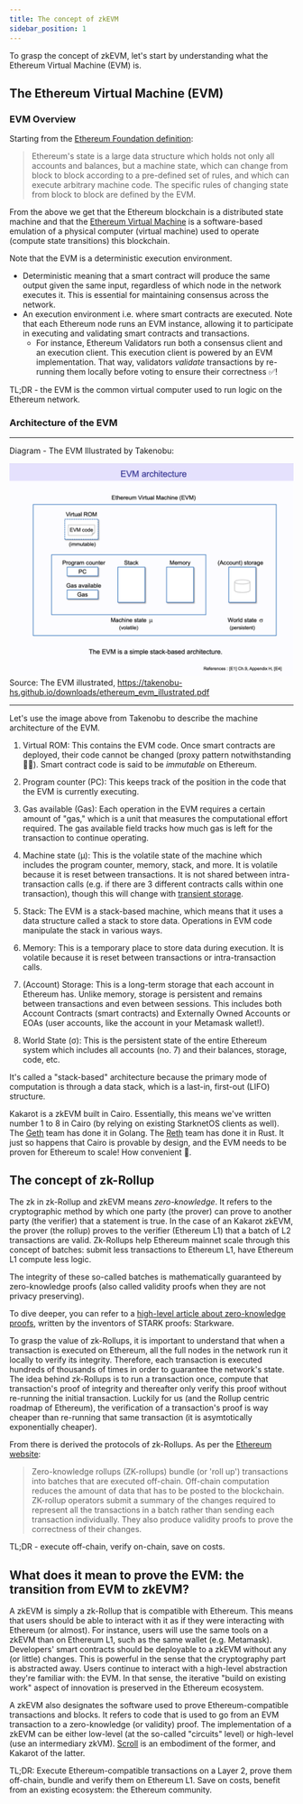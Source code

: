 ```yaml
---
title: The concept of zkEVM
sidebar_position: 1
---
```


To grasp the concept of zkEVM, let's start by understanding what the Ethereum Virtual Machine (EVM) is.

## The Ethereum Virtual Machine (EVM)

### EVM Overview

Starting from the [Ethereum Foundation definition](https://ethereum.org/developers/docs/evm#from-ledger-to-state-machine):

> Ethereum's state is a large data structure which holds not only all accounts and balances, but a machine state, which can change from block to block according to a pre-defined set of rules, and which can execute arbitrary machine code. The specific rules of changing state from block to block are defined by the EVM.

From the above we get that the Ethereum blockchain is a distributed state machine and that the [Ethereum Virtual Machine](https://ethereum.org/developers/docs/evm) is a software-based emulation of a physical computer (virtual machine) used to operate (compute state transitions) this blockchain.

Note that the EVM is a deterministic execution environment.

- Deterministic meaning that a smart contract will produce the same output given the same input, regardless of which node in the network executes it. This is essential for maintaining consensus across the network.
- An execution environment i.e. where smart contracts are executed. Note that each Ethereum node runs an EVM instance, allowing it to participate in executing and validating smart contracts and transactions.
  - For instance, Ethereum Validators run both a consensus client and an execution client. This execution client is powered by an EVM implementation. That way, validators _validate_ transactions by re-running them locally before voting to ensure their correctness ✅!

TL;DR - the EVM is the common virtual computer used to run logic on the Ethereum network.

### Architecture of the EVM

---

Diagram - The EVM Illustrated by Takenobu:

![The EVM illustrated by Takenobu](../../static/diagrams/evm_takenobu.png)
Source: The EVM illustrated, https://takenobu-hs.github.io/downloads/ethereum_evm_illustrated.pdf

---

Let's use the image above from Takenobu to describe the machine architecture of the EVM.

1. Virtual ROM: This contains the EVM code. Once smart contracts are deployed, their code cannot be changed (proxy pattern notwithstanding 🧑‍🔬). Smart contract code is said to be _immutable_ on Ethereum.

2. Program counter (PC): This keeps track of the position in the code that the EVM is currently executing.

3. Gas available (Gas): Each operation in the EVM requires a certain amount of "gas," which is a unit that measures the computational effort required. The gas available field tracks how much gas is left for the transaction to continue operating.

4. Machine state (µ): This is the volatile state of the machine which includes the program counter, memory, stack, and more. It is volatile because it is reset between transactions. It is not shared between intra-transaction calls (e.g. if there are 3 different contracts calls within one transaction), though this will change with [transient storage](https://eips.ethereum.org/EIPS/eip-1153).

5. Stack: The EVM is a stack-based machine, which means that it uses a data structure called a stack to store data. Operations in EVM code manipulate the stack in various ways.

6. Memory: This is a temporary place to store data during execution. It is volatile because it is reset between transactions or intra-transaction calls.

7. (Account) Storage: This is a long-term storage that each account in Ethereum has. Unlike memory, storage is persistent and remains between transactions and even between sessions. This includes both Account Contracts (smart contracts) and Externally Owned Accounts or EOAs (user accounts, like the account in your Metamask wallet!).

8. World State (σ): This is the persistent state of the entire Ethereum system which includes all accounts (no. 7) and their balances, storage, code, etc.

It's called a "stack-based" architecture because the primary mode of computation is through a data stack, which is a last-in, first-out (LIFO) structure.

Kakarot is a zkEVM built in Cairo. Essentially, this means we've written number 1 to 8 in Cairo (by relying on existing StarknetOS clients as well). The [Geth](https://geth.ethereum.org/) team has done it in Golang. The [Reth](https://github.com/paradigmxyz/reth) team has done it in Rust. It just so happens that Cairo is provable by design, and the EVM needs to be proven for Ethereum to scale! How convenient 🥕.

## The concept of zk-Rollup

The zk in zk-Rollup and zkEVM means _zero-knowledge_. It refers to the cryptographic method by which one party (the prover) can prove to another party (the verifier) that a statement is true. In the case of an Kakarot zkEVM, the prover (the rollup) proves to the verifier (Ethereum L1) that a batch of L2 transactions are valid. Zk-Rollups help Ethereum mainnet scale through this concept of batches: submit less transactions to Ethereum L1, have Ethereum L1 compute less logic.

The integrity of these so-called batches is mathematically guaranteed by zero-knowledge proofs (also called validity proofs when they are not privacy preserving).

To dive deeper, you can refer to a [high-level article about zero-knowledge proofs](https://medium.com/starkware/stark-math-the-journey-begins-51bd2b063c71), written by the inventors of STARK proofs: Starkware.

To grasp the value of zk-Rollups, it is important to understand that when a transaction is executed on Ethereum, all the full nodes in the network run it locally to verify its integrity. Therefore, each transaction is executed hundreds of thousands of times in order to guarantee the network's state. The idea behind zk-Rollups is to run a transaction once, compute that transaction's proof of integrity and thereafter only verify this proof without re-running the initial transaction. Luckily for us (and the Rollup centric roadmap of Ethereum), the verification of a transaction's proof is way cheaper than re-running that same transaction (it is asymtotically exponentially cheaper).

From there is derived the protocols of zk-Rollups. As per the [Ethereum website](https://ethereum.org/developers/docs/scaling/zk-rollups#what-are-zk-rollups):

> Zero-knowledge rollups (ZK-rollups) bundle (or 'roll up') transactions into batches that are executed off-chain. Off-chain computation reduces the amount of data that has to be posted to the blockchain. ZK-rollup operators submit a summary of the changes required to represent all the transactions in a batch rather than sending each transaction individually. They also produce validity proofs to prove the correctness of their changes.

TL;DR - execute off-chain, verify on-chain, save on costs.

## What does it mean to prove the EVM: the transition from EVM to zkEVM?

A zkEVM is simply a zk-Rollup that is compatible with Ethereum. This means that users should be able to interact with it as if they were interacting with Ethereum (or almost). For instance, users will use the same tools on a zkEVM than on Ethereum L1, such as the same wallet (e.g. Metamask). Developers' smart contracts should be deployable to a zkEVM without any (or little) changes. This is powerful in the sense that the cryptography part is abstracted away. Users continue to interact with a high-level abstraction they're familiar with: the EVM. In that sense, the iterative "build on existing work" aspect of innovation is preserved in the Ethereum ecosystem.

A zkEVM also designates the software used to prove Ethereum-compatible transactions and blocks. It refers to code that is used to go from an EVM transaction to a zero-knowledge (or validity) proof. The implementation of a zkEVM can be either low-level (at the so-called "circuits" level) or high-level (use an intermediary zkVM). [Scroll](https://scroll.io/) is an embodiment of the former, and Kakarot of the latter.

TL;DR: Execute Ethereum-compatible transactions on a Layer 2, prove them off-chain, bundle and verify them on Ethereum L1. Save on costs, benefit from an existing ecosystem: the Ethereum community.
